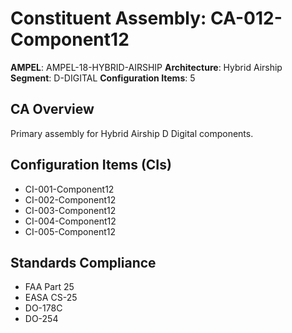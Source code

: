 # Constituent Assembly: CA-012-Component12

**AMPEL**: AMPEL-18-HYBRID-AIRSHIP
**Architecture**: Hybrid Airship
**Segment**: D-DIGITAL
**Configuration Items**: 5

## CA Overview
Primary assembly for Hybrid Airship D Digital components.

## Configuration Items (CIs)
- CI-001-Component12
- CI-002-Component12
- CI-003-Component12
- CI-004-Component12
- CI-005-Component12

## Standards Compliance
- FAA Part 25
- EASA CS-25
- DO-178C
- DO-254
